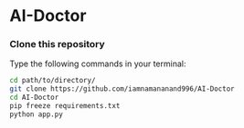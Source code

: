 # AI-Doctor

### Clone this repository

Type the following commands in your terminal:
```bash
cd path/to/directory/
git clone https://github.com/iamnamananand996/AI-Doctor
cd AI-Doctor
pip freeze requirements.txt
python app.py
```

